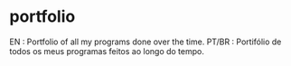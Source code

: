 # portfolio
EN :    Portfolio of all my programs done over the time.
PT/BR : Portifólio de todos os meus programas feitos ao longo do tempo.
